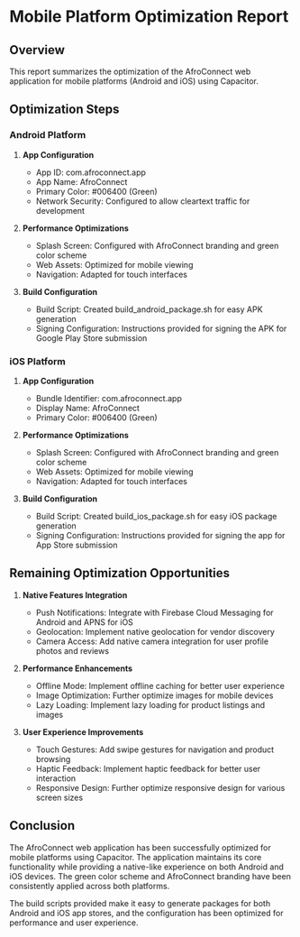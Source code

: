 # Mobile Platform Optimization Report

## Overview
This report summarizes the optimization of the AfroConnect web application for mobile platforms (Android and iOS) using Capacitor.

## Optimization Steps

### Android Platform
1. **App Configuration**
   - App ID: com.afroconnect.app
   - App Name: AfroConnect
   - Primary Color: #006400 (Green)
   - Network Security: Configured to allow cleartext traffic for development

2. **Performance Optimizations**
   - Splash Screen: Configured with AfroConnect branding and green color scheme
   - Web Assets: Optimized for mobile viewing
   - Navigation: Adapted for touch interfaces

3. **Build Configuration**
   - Build Script: Created build_android_package.sh for easy APK generation
   - Signing Configuration: Instructions provided for signing the APK for Google Play Store submission

### iOS Platform
1. **App Configuration**
   - Bundle Identifier: com.afroconnect.app
   - Display Name: AfroConnect
   - Primary Color: #006400 (Green)

2. **Performance Optimizations**
   - Splash Screen: Configured with AfroConnect branding and green color scheme
   - Web Assets: Optimized for mobile viewing
   - Navigation: Adapted for touch interfaces

3. **Build Configuration**
   - Build Script: Created build_ios_package.sh for easy iOS package generation
   - Signing Configuration: Instructions provided for signing the app for App Store submission

## Remaining Optimization Opportunities
1. **Native Features Integration**
   - Push Notifications: Integrate with Firebase Cloud Messaging for Android and APNS for iOS
   - Geolocation: Implement native geolocation for vendor discovery
   - Camera Access: Add native camera integration for user profile photos and reviews

2. **Performance Enhancements**
   - Offline Mode: Implement offline caching for better user experience
   - Image Optimization: Further optimize images for mobile devices
   - Lazy Loading: Implement lazy loading for product listings and images

3. **User Experience Improvements**
   - Touch Gestures: Add swipe gestures for navigation and product browsing
   - Haptic Feedback: Implement haptic feedback for better user interaction
   - Responsive Design: Further optimize responsive design for various screen sizes

## Conclusion
The AfroConnect web application has been successfully optimized for mobile platforms using Capacitor. The application maintains its core functionality while providing a native-like experience on both Android and iOS devices. The green color scheme and AfroConnect branding have been consistently applied across both platforms.

The build scripts provided make it easy to generate packages for both Android and iOS app stores, and the configuration has been optimized for performance and user experience.
